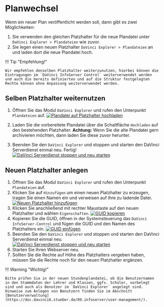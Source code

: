 # Planwechsel

[1]:/assets/images/is/001.png
[2]:/assets/images/is/002.png
[3]:/assets/images/is/003.png
[4]:/assets/images/is/004.png
[5]:/assets/images/is/005.png

Wenn ein neuer Plan veröffentlicht werden soll, dann gibt es zwei Möglichkeiten:

1. Sie verwenden den gleichen Platzhalter für die neue Plandatei unter `DaVinci Explorer > Plandateien` wie zuvor.
2. Sie legen einen neuen Platzhalter `DaVinci Explorer > Plandateien` an und laden dort die neue Plandatei hoch.

!!! Tip "Empfehlung!"

    Wir empfehlen denselben Platzhalter weiterzunutzen, hierbei können die Eintragungen im `DaVinci InfoServer Control` weiterverwendet werden und auch die bereits definierten und auf die Struktur festgelegten Rechte können ohne Anpassung weiterverwendet werden.

## Selben Platzhalter weiternutzen

1. Öffnen Sie das Modul `DaVinci Explorer` und rufen den Unterpunkt `Plandateien` auf.
[![Plandatei auf Platzhalter hochladen][1]][1]

2. Laden Sie die vorbereitete Plandatei über die Schaltfläche `Hochladen` auf den bestehenden Platzhalter. **Achtung:** Wenn Sie die alte Plandatei gern archivieren möchten, dann laden Sie diese zuvor herunter. 

3. Beenden Sie den `DaVinci Explorer` und stoppen und starten den DaVinci Serverdienst einmal neu. Fertig!
[![DaVinci Serverdienst stoppen und neu starten][2]][2] 

## Neuen Platzhalter anlegen

1. Öffnen Sie das Modul `DaVinci Explorer` und rufen den Unterpunkt `Plandateien` auf.
2. Klicken Sie auf `Hinzufügen` um einen neuen Platzhalter zu erzeugen, tragen Sie einen Namen ein und verweisen auf Ihre zu ladende Datei.
[![Neuen Platzhalter hinzufügen][3]][3]
3. Klicken Sie anschließend mit rechter Maustaste auf den neuen Platzhalter und wählen `Eigenschaften`.
[![GUID kopieren][4]][4]
4. Kopieren Sie die GUID, öffnen in der Systemsteuerung das `DaVinci InfoServer-Control` und fügen die GUID und den Namen des Platzhalters ein.
[![GUID einfügen][5]][5]
1. Beenden Sie den `DaVinci Explorer` und stoppen und starten den DaVinci Serverdienst einmal neu.
[![DaVinci Serverdienst stoppen und neu starten][2]][2]
6. Starten Sie Ihren Webserver neu.
7. Sollten Sie die Rechte auf Höhe des Platzhalters vergeben haben, müssen Sie die Rechte noch für den neuen Platzhalter ergänzen.

!!! Warning "Wichtig!"

    Bitte prüfen Sie in der neuen Stundenplandatei, ob die Benutzernamen in den Stammdaten der Lehrer und Klassen, ggfs. Schüler, vorbelegt sind und auch als Benutzer im `DaVinci Explorer` angelegt sind. Hinweise zum Anlegen von Benutzern finden Sie im Abschnitt [Benutzerverwaltung](https://doc.davinci6.stueber.de/09.infoserver/user-management/).